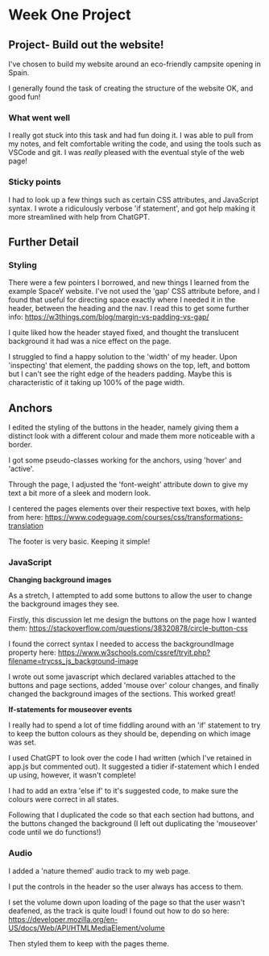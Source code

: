# Week One Project

## Project- Build out the website!

I've chosen to build my website around an eco-friendly campsite opening in Spain.

I generally found the task of creating the structure of the website OK, and good fun!

### What went well

I really got stuck into this task and had fun doing it.
I was able to pull from my notes, and felt comfortable writing the code, and using the tools such as VSCode and git.
I was _really_ pleased with the eventual style of the web page!

### Sticky points

I had to look up a few things such as certain CSS attributes, and JavaScript syntax.
I wrote a ridiculously verbose 'if statement', and got help making it more streamlined with help from ChatGPT.

## Further Detail

### Styling

There were a few pointers I borrowed, and new things I learned from the example SpaceY website.
I've not used the 'gap' CSS attribute before, and I found that useful for directing space exactly where I needed it in the header, between the heading and the nav.
I read this to get some further info: https://w3things.com/blog/margin-vs-padding-vs-gap/

I quite liked how the header stayed fixed, and thought the translucent background it had was a nice effect on the page.

I struggled to find a happy solution to the 'width' of my header. Upon 'inspecting' that element, the padding shows on the top, left, and bottom but I can't see the right edge of the headers padding.
Maybe this is characteristic of it taking up 100% of the page width.

## Anchors

I edited the styling of the buttons in the header, namely giving them a distinct look with a different colour and made them more noticeable with a border.

I got some pseudo-classes working for the anchors, using 'hover' and 'active'.

Through the page, I adjusted the 'font-weight' attribute down to give my text a bit more of a sleek and modern look.

I centered the pages <a> elements over their respective text boxes, with help from here: https://www.codeguage.com/courses/css/transformations-translation

The footer is very basic. Keeping it simple!

### JavaScript

**Changing background images**

As a stretch, I attempted to add some buttons to allow the user to change the background images they see.

Firstly, this discussion let me design the buttons on the page how I wanted them: https://stackoverflow.com/questions/38320878/circle-button-css

I found the correct syntax I needed to access the backgroundImage property here: https://www.w3schools.com/cssref/tryit.php?filename=trycss_js_background-image

I wrote out some javascript which declared variables attached to the buttons and page sections, added 'mouse over' colour changes, and finally changed the background images of the sections. This worked great!

**If-statements for mouseover events**

I really had to spend a lot of time fiddling around with an 'if' statement to try to keep the button colours as they should be, depending on which image was set.

I used ChatGPT to look over the code I had written (which I've retained in app.js but commented out). It suggested a tidier if-statement which I ended up using, however, it wasn't complete!

I had to add an extra 'else if' to it's suggested code, to make sure the colours were correct in all states.

Following that I duplicated the code so that each section had buttons, and the buttons changed the background (I left out duplicating the 'mouseover' code until we do functions!)

### Audio

I added a 'nature themed' audio track to my web page.

I put the controls in the header so the user always has access to them.

I set the volume down upon loading of the page so that the user wasn't deafened, as the track is quite loud! I found out how to do so here: https://developer.mozilla.org/en-US/docs/Web/API/HTMLMediaElement/volume

Then styled them to keep with the pages theme.
